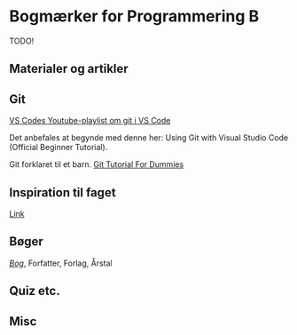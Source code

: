 # Bogmærker for Programmering B
TODO!

## Materialer og artikler

## Git 
[VS Codes Youtube-playlist om git i VS Code](https://youtube.com/playlist?list=PLj6YeMhvp2S7abEHqkUPRkCSt4N2wpTwD)

Det anbefales at begynde med denne her: Using Git with Visual Studio Code (Official Beginner Tutorial).

Git forklaret til et barn. 
[Git Tutorial For Dummies](https://youtu.be/mJ-qvsxPHpY)

## Inspiration til faget
[Link](https://inspiration.dk)

## Bøger
[*Bog*](https://link.dk), Forfatter, Forlag, Årstal

## Quiz etc.

## Misc

